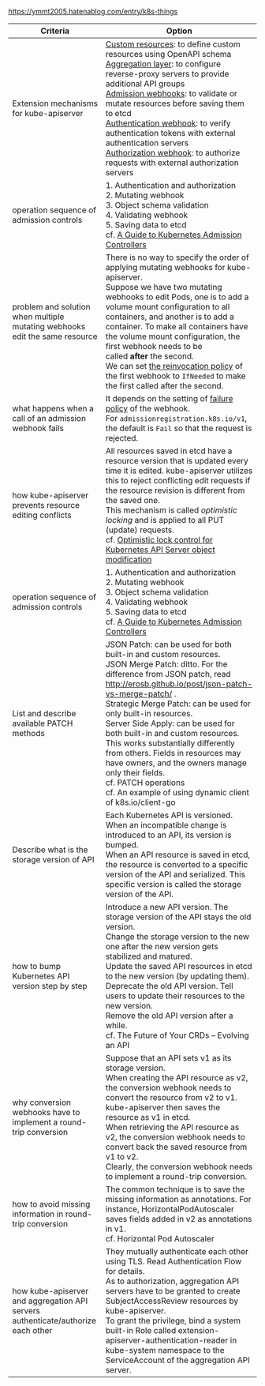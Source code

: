 
https://ymmt2005.hatenablog.com/entry/k8s-things

| **Criteria**| **Option** |   
| -------- | -------- | 
| Extension mechanisms for kube-apiserver| [Custom resources](https://kubernetes.io/docs/concepts/extend-kubernetes/api-extension/custom-resources/): to define custom resources using OpenAPI schema  <br> [Aggregation layer](https://kubernetes.io/docs/concepts/extend-kubernetes/api-extension/apiserver-aggregation/): to configure reverse-proxy servers to provide additional API groups <br> [Admission webhooks](https://kubernetes.io/docs/reference/access-authn-authz/extensible-admission-controllers/#admission-webhooks): to validate or mutate resources before saving them to etcd <br>  [Authentication webhook](https://kubernetes.io/docs/reference/access-authn-authz/authentication/#webhook-token-authentication): to verify authentication tokens with external authentication servers <br> [Authorization webhook](https://kubernetes.io/docs/reference/access-authn-authz/webhook/): to authorize requests with external authorization servers
| operation sequence of admission controls| 1. Authentication and authorization <br> 2. Mutating webhook <br> 3. Object schema validation <br> 4. Validating webhook <br> 5. Saving data to etcd <br> cf. [A Guide to Kubernetes Admission Controllers](https://kubernetes.io/blog/2019/03/21/a-guide-to-kubernetes-admission-controllers/)
| problem and solution when multiple mutating webhooks edit the same resource| There is no way to specify the order of applying mutating webhooks for kube-apiserver. <br> Suppose we have two mutating webhooks to edit Pods, one is to add a volume mount configuration to all containers, and another is to add a container. To make all containers have the volume mount configuration, the first webhook needs to be called **after** the second. <br> We can set [the reinvocation policy](https://kubernetes.io/docs/reference/access-authn-authz/extensible-admission-controllers/#reinvocation-policy) of the first webhook to `IfNeeded` to make the first called after the second.
| what happens when a call of an admission webhook fails | It depends on the setting of [failure policy](https://kubernetes.io/docs/reference/access-authn-authz/extensible-admission-controllers/#failure-policy) of the webhook. For `admissionregistration.k8s.io/v1`, the default is `Fail` so that the request is rejected.
| how kube-apiserver prevents resource editing conflicts| All resources saved in etcd have a resource version that is updated every time it is edited. kube-apiserver utilizes this to reject conflicting edit requests if the resource revision is different from the saved one. <br> This mechanism is called _optimistic locking_ and is applied to all PUT (update) requests. <br> cf. [Optimistic lock control for Kubernetes API Server object modification](https://www.programmersought.com/article/87603469758/)  
| operation sequence of admission controls| 1. Authentication and authorization <br> 2. Mutating webhook <br> 3. Object schema validation <br> 4. Validating webhook <br> 5. Saving data to etcd <br> cf. [A Guide to Kubernetes Admission Controllers](https://kubernetes.io/blog/2019/03/21/a-guide-to-kubernetes-admission-controllers/)
|List and describe available PATCH methods|JSON Patch: can be used for both built-in and custom resources. <br> JSON Merge Patch: ditto. For the difference from JSON patch, read http://erosb.github.io/post/json-patch-vs-merge-patch/ . <br> Strategic Merge Patch: can be used for only built-in resources. <br> Server Side Apply: can be used for both built-in and custom resources. <br> This works substantially differently from others. Fields in resources may have owners, and the owners manage only their fields. <br> cf. PATCH operations <br> cf. An example of using dynamic client of k8s.io/client-go <br> |subresources|Subresources are a partial element of a resource for which a REST API endpoint is provided separately from the main resource. The most common subresource is /status that represents status element. <br> Since subresources have an independent set of API endpoint and verbs, they have independent RBAC permissions from the main resources. <br> cf. Types (Kinds)
|Describe what is the storage version of API|Each Kubernetes API is versioned. When an incompatible change is introduced to an API, its version is bumped. <br> When an API resource is saved in etcd, the resource is converted to a specific version of the API and serialized. This specific version is called the storage version of the API.
|how to bump Kubernetes API version step by step|Introduce a new API version. The storage version of the API stays the old version. <br> Change the storage version to the new one after the new version gets stabilized and matured. <br> Update the saved API resources in etcd to the new version (by updating them). <br> Deprecate the old API version. Tell users to update their resources to the new version. <br> Remove the old API version after a while. <br> cf. The Future of Your CRDs – Evolving an API
|why conversion webhooks have to implement a round-trip conversion|Suppose that an API sets v1 as its storage version. <br> When creating the API resource as v2, the conversion webhook needs to convert the resource from v2 to v1. kube-apiserver then saves the resource as v1 in etcd. <br> When retrieving the API resource as v2, the conversion webhook needs to convert back the saved resource from v1 to v2. <br> Clearly, the conversion webhook needs to implement a round-trip conversion. <br>
|how to avoid missing information in round-trip conversion|The common technique is to save the missing information as annotations. For instance, HorizontalPodAutoscaler saves fields added in v2 as annotations in v1. <br> cf. Horizontal Pod Autoscaler
|how kube-apiserver and aggregation API servers authenticate/authorize each other|They mutually authenticate each other using TLS. Read Authentication Flow for details. <br> As to authorization, aggregation API servers have to be granted to create SubjectAccessReview resources by kube-apiserver. <br> To grant the privilege, bind a system built-in Role called extension-apiserver-authentication-reader in kube-system namespace to the ServiceAccount of the aggregation API server.
